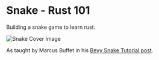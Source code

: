 # Snake - Rust 101

Building a snake game to learn rust.

![Snake Cover Image](https://github.com/cballenar/snake-rust-101/blob/main/cover.png?raw=true)

As taught by Marcus Buffet in his [Bevy Snake Tutorial post](https://mbuffett.com/posts/bevy-snake-tutorial/).
